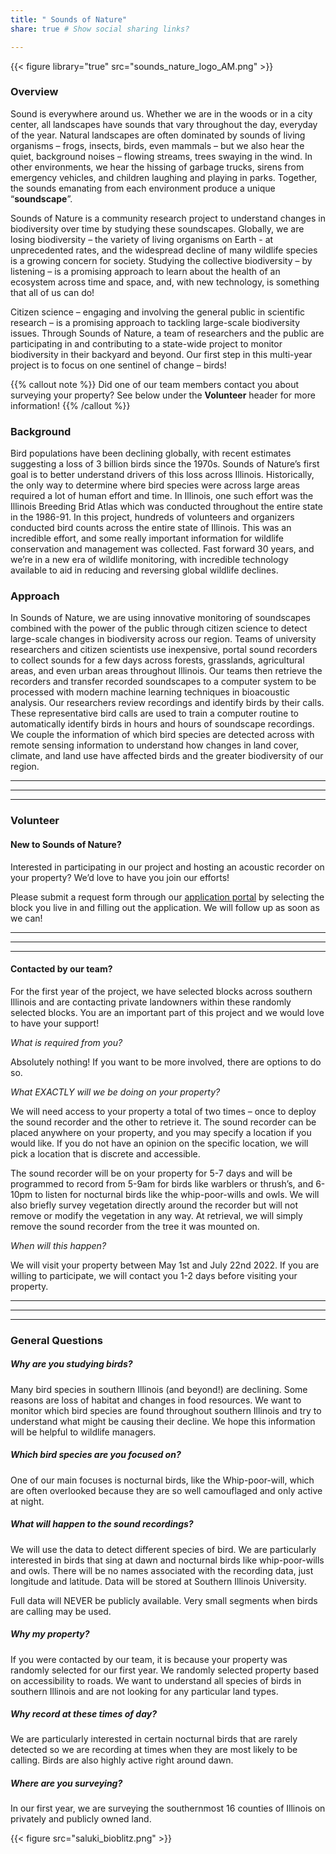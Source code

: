 ```yaml
---
title: " Sounds of Nature"
share: true # Show social sharing links?

---
```

{{< figure library="true" src="sounds_nature_logo_AM.png" >}}

### Overview    

Sound is everywhere around us. Whether we are in the woods or in a city center, all landscapes have sounds that vary throughout the day, everyday of the year. Natural landscapes are often dominated by sounds of living organisms – frogs, insects, birds, even mammals – but we also hear the quiet, background noises – flowing streams, trees swaying in the wind. In other environments, we hear the hissing of garbage trucks, sirens from emergency vehicles, and children laughing and playing in parks. Together, the sounds emanating from each environment produce a unique “**soundscape**”.    

Sounds of Nature is a community research project to understand changes in biodiversity over time by studying these soundscapes. Globally, we are losing biodiversity – the variety of living organisms on Earth - at unprecedented rates, and the widespread decline of many wildlife species is a growing concern for society. Studying the collective biodiversity – by listening – is a promising approach to learn about the health of an ecosystem across time and space, and, with new technology, is something that all of us can do!    

Citizen science – engaging and involving the general public in scientific research – is a promising approach to tackling large-scale biodiversity issues. Through Sounds of Nature, a team of researchers and the public are participating in and contributing to a state-wide project to monitor biodiversity in their backyard and beyond. Our first step in this multi-year project is to focus on one sentinel of change – birds!  

{{% callout note %}}
Did one of our team members contact you about surveying your property? See below under the **Volunteer** header for more information!
{{% /callout %}}

### Background    

Bird populations have been declining globally, with recent estimates suggesting a loss of 3 billion birds since the 1970s. Sounds of Nature’s first goal is to better understand drivers of this loss across Illinois. Historically, the only way to determine where bird species were across large areas required a lot of human effort and time. In Illinois, one such effort was the Illinois Breeding Brid Atlas which was conducted throughout the entire state in the 1986-91. In this project, hundreds of volunteers and organizers conducted bird counts across the entire state of Illinois. This was an incredible effort, and some really important information for wildlife conservation and management was collected. Fast forward 30 years, and we’re in a new era of wildlife monitoring, with incredible technology available to aid in reducing and reversing global wildlife declines.    

### Approach    

In Sounds of Nature, we are using innovative monitoring of soundscapes combined with the power of the public through citizen science to detect large-scale changes in biodiversity across our region. Teams of university researchers and citizen scientists use inexpensive, portal sound recorders to collect sounds for a few days across forests, grasslands, agricultural areas, and even urban areas throughout Illinois. Our teams then retrieve the recorders and transfer recorded soundscapes to a computer system to be processed with modern machine learning techniques in bioacoustic analysis. Our researchers review recordings and identify birds by their calls. These representative bird calls are used to train a computer routine to automatically identify birds in hours and hours of soundscape recordings. We couple the information of which bird species are detected across with remote sensing information to understand how changes in land cover, climate, and land use have affected birds and the greater biodiversity of our region.    

___    
___    
___    


### Volunteer    

#### New to Sounds of Nature?  

Interested in participating in our project and hosting an acoustic recorder on your property? We’d love to have you join our efforts!    

Please submit a request form through our [application portal](https://siucarbondale.maps.arcgis.com/apps/webappviewer/index.html?id=7b281cf01f864a9bba54d4881196c423) by selecting the block you live in and filling out the application. We will follow up as soon as we can!    

___    
___    
___    


#### Contacted by our team?    

For the first year of the project, we have selected blocks across southern Illinois and are contacting private landowners within these randomly selected blocks. You are an important part of this project and we would love to have your support!    

*What is required from you?*      

Absolutely nothing! If you want to be more involved, there are options to do so. 

*What EXACTLY will we be doing on your property?*     

We will need access to your property a total of two times – once to deploy the sound recorder and the other to retrieve it. The sound recorder can be placed anywhere on your property, and you may specify a location if you would like. If you do not have an opinion on the specific location, we will pick a location that is discrete and accessible.

The sound recorder will be on your property for 5-7 days and will be programmed to record from 5-9am for birds like warblers or thrush’s, and 6-10pm to listen for nocturnal birds like the whip-poor-wills and owls. We will also briefly survey vegetation directly around the recorder but will not remove or modify the vegetation in any way. At retrieval, we will simply remove the sound recorder from the tree it was mounted on.

*When will this happen?*     

We will visit your property between May 1st and July 22nd 2022. If you are willing to participate, we will contact you 1-2 days before visiting your property.  

___    
___    
___    


### General Questions    

##### Why are you studying birds?      

Many bird species in southern Illinois (and beyond!) are declining. Some reasons are loss of habitat and changes in food resources. We want to monitor which bird species are found throughout southern Illinois and try to understand what might be causing their decline. We hope this information will be helpful to wildlife managers. 

##### Which bird species are you focused on?     

One of our main focuses is nocturnal birds, like the Whip-poor-will, which are often overlooked because they are so well camouflaged and only active at night.  

##### What will happen to the sound recordings?     

We will use the data to detect different species of bird. We are particularly interested in birds that sing at dawn and nocturnal birds like whip-poor-wills and owls. There will be no names associated with the recording data, just longitude and latitude. Data will be stored at Southern Illinois University. 

Full data will NEVER be publicly available. Very small segments when birds are calling may be used. 

##### Why my property?     

If you were contacted by our team, it is because your property was randomly selected for our first year. We randomly selected property based on accessibility to roads. We want to understand all species of birds in southern Illinois and are not looking for any particular land types.  

##### Why record at these times of day?      

We are particularly interested in certain nocturnal birds that are rarely detected so we are recording at times when they are most likely to be calling. Birds are also highly active right around dawn.   

##### Where are you surveying?      

In our first year, we are surveying the southernmost 16 counties of Illinois on privately and publicly owned land.   








    
{{< figure src="saluki_bioblitz.png" >}}
    

